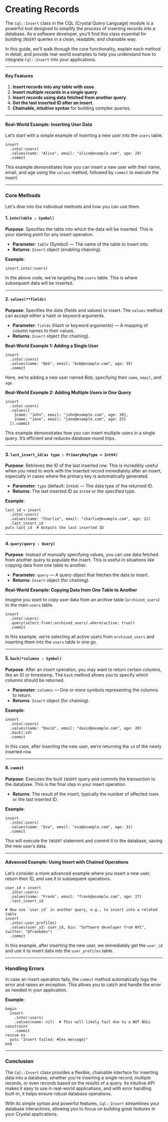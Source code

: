 # Creating Records

The `Cql::Insert` class in the CQL (Crystal Query Language) module is a powerful tool designed to simplify the process of inserting records into a database. As a software developer, you'll find this class essential for building `INSERT` queries in a clean, readable, and chainable way.

In this guide, we’ll walk through the core functionality, explain each method in detail, and provide real-world examples to help you understand how to integrate `Cql::Insert` into your applications.

***

#### Key Features

1. **Insert records into any table with ease**.
2. **Insert multiple records in a single query**.
3. **Insert records using data fetched from another query**.
4. **Get the last inserted ID after an insert**.
5. **Chainable, intuitive syntax** for building complex queries.

***

#### Real-World Example: Inserting User Data

Let’s start with a simple example of inserting a new user into the `users` table.

```crystal
insert
  .into(:users)
  .values(name: "Alice", email: "alice@example.com", age: 29)
  .commit
```

This example demonstrates how you can insert a new user with their name, email, and age using the `values` method, followed by `commit` to execute the insert.

***

### Core Methods

Let's dive into the individual methods and how you can use them.

#### 1. `into(table : Symbol)`

**Purpose**: Specifies the table into which the data will be inserted. This is your starting point for any insert operation.

* **Parameter**: `table` (Symbol) — The name of the table to insert into.
* **Returns**: `Insert` object (enabling chaining).

**Example**:

```crystal
insert.into(:users)
```

In the above code, we're targeting the `users` table. This is where subsequent data will be inserted.

***

#### 2. `values(**fields)`

**Purpose**: Specifies the data (fields and values) to insert. The `values` method can accept either a hash or keyword arguments.

* **Parameter**: `fields` (Hash or keyword arguments) — A mapping of column names to their values.
* **Returns**: `Insert` object (for chaining).

**Real-World Example 1: Adding a Single User**

```crystal
insert
  .into(:users)
  .values(name: "Bob", email: "bob@example.com", age: 35)
  .commit
```

Here, we’re adding a new user named Bob, specifying their `name`, `email`, and `age`.

**Real-World Example 2: Adding Multiple Users in One Query**

```crystal
insert
  .into(:users)
  .values([
    {name: "John", email: "john@example.com", age: 30},
    {name: "Jane", email: "jane@example.com", age: 25}
  ]).commit
```

This example demonstrates how you can insert multiple users in a single query. It’s efficient and reduces database round trips.

***

#### 3. `last_insert_id(as type : PrimaryKeyType = Int64)`

**Purpose**: Retrieves the ID of the last inserted row. This is incredibly useful when you need to work with the inserted record immediately after an insert, especially in cases where the primary key is automatically generated.

* **Parameter**: `type` (default: `Int64`) — The data type of the returned ID.
* **Returns**: The last inserted ID as `Int64` or the specified type.

**Example**:

```crystal
last_id = insert
  .into(:users)
  .values(name: "Charlie", email: "charlie@example.com", age: 22)
  .last_insert_id
puts last_id  # Outputs the last inserted ID
```

***

#### 4. `query(query : Query)`

**Purpose**: Instead of manually specifying values, you can use data fetched from another query to populate the insert. This is useful in situations like copying data from one table to another.

* **Parameter**: `query` — A query object that fetches the data to insert.
* **Returns**: `Insert` object (for chaining).

**Real-World Example: Copying Data from One Table to Another**

Imagine you want to copy user data from an archive table (`archived_users`) to the main `users` table.

```crystal
insert
  .into(:users)
  .query(select.from(:archived_users).where(active: true))
  .commit
```

In this example, we’re selecting all active users from `archived_users` and inserting them into the `users` table in one go.

***

#### 5. `back(*columns : Symbol)`

**Purpose**: After an insert operation, you may want to return certain columns, like an ID or timestamp. The `back` method allows you to specify which columns should be returned.

* **Parameter**: `columns` — One or more symbols representing the columns to return.
* **Returns**: `Insert` object (for chaining).

**Example**:

```crystal
insert
  .into(:users)
  .values(name: "David", email: "david@example.com", age: 28)
  .back(:id)
  .commit
```

In this case, after inserting the new user, we’re returning the `id` of the newly inserted row.

***

#### 6. `commit`

**Purpose**: Executes the built `INSERT` query and commits the transaction to the database. This is the final step in your insert operation.

* **Returns**: The result of the insert, typically the number of affected rows or the last inserted ID.

**Example**:

```crystal
insert
  .into(:users)
  .values(name: "Eva", email: "eva@example.com", age: 31)
  .commit
```

This will execute the `INSERT` statement and commit it to the database, saving the new user’s data.

***

#### Advanced Example: Using Insert with Chained Operations

Let’s consider a more advanced example where you insert a new user, return their ID, and use it in subsequent operations.

```crystal
user_id = insert
  .into(:users)
  .values(name: "Frank", email: "frank@example.com", age: 27)
  .last_insert_id

# Now use `user_id` in another query, e.g., to insert into a related table
insert
  .into(:user_profiles)
  .values(user_id: user_id, bio: "Software developer from NYC", twitter: "@frankdev")
  .commit
```

In this example, after inserting the new user, we immediately get the `user_id` and use it to insert data into the `user_profiles` table.

***

### Handling Errors

In case an insert operation fails, the `commit` method automatically logs the error and raises an exception. This allows you to catch and handle the error as needed in your application.

**Example**:

```crystal
begin
  insert
    .into(:users)
    .values(name: nil)  # This will likely fail due to a NOT NULL constraint
    .commit
rescue ex
  puts "Insert failed: #{ex.message}"
end
```

***

### Conclusion

The `Cql::Insert` class provides a flexible, chainable interface for inserting data into a database, whether you're inserting a single record, multiple records, or even records based on the results of a query. Its intuitive API makes it easy to use in real-world applications, and with error handling built-in, it helps ensure robust database operations.

With its simple syntax and powerful features, `Cql::Insert` streamlines your database interactions, allowing you to focus on building great features in your Crystal applications.
